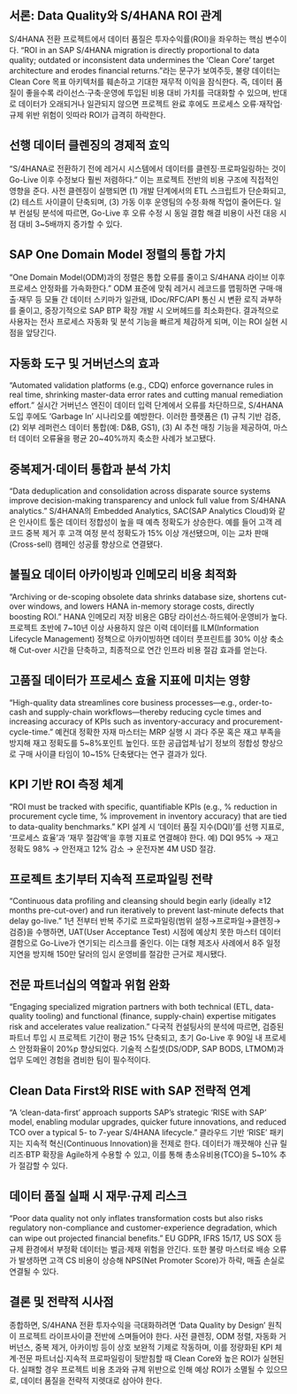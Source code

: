 ## 서론: Data Quality와 S/4HANA ROI 관계
S/4HANA 전환 프로젝트에서 데이터 품질은 투자수익률(ROI)을 좌우하는 핵심 변수이다. “ROI in an SAP S/4HANA migration is directly proportional to data quality; outdated or inconsistent data undermines the ‘Clean Core’ target architecture and erodes financial returns.”라는 문구가 보여주듯, 불량 데이터는 Clean Core 목표 아키텍처를 훼손하고 기대한 재무적 이익을 잠식한다. 즉, 데이터 품질이 좋을수록 라이선스·구축·운영에 투입된 비용 대비 가치를 극대화할 수 있으며, 반대로 데이터가 오래되거나 일관되지 않으면 프로젝트 완료 후에도 프로세스 오류·재작업·규제 위반 위험이 잇따라 ROI가 급격히 하락한다.

## 선행 데이터 클렌징의 경제적 효익
“S/4HANA로 전환하기 전에 레거시 시스템에서 데이터를 클렌징·프로파일링하는 것이 Go-Live 이후 수정보다 훨씬 저렴하다.” 이는 프로젝트 전반의 비용 구조에 직접적인 영향을 준다. 사전 클렌징이 실행되면 (1) 개발 단계에서의 ETL 스크립트가 단순화되고, (2) 테스트 사이클이 단축되며, (3) 가동 이후 운영팀의 수정∙화해 작업이 줄어든다. 일부 컨설팅 분석에 따르면, Go-Live 후 오류 수정 시 동일 결함 해결 비용이 사전 대응 시점 대비 3~5배까지 증가할 수 있다.

## SAP One Domain Model 정렬의 통합 가치
“One Domain Model(ODM)과의 정렬은 통합 오류를 줄이고 S/4HANA 라이브 이후 프로세스 안정화를 가속화한다.” ODM 표준에 맞춰 레거시 레코드를 맵핑하면 구매·매출·재무 등 모듈 간 데이터 스키마가 일관돼, IDoc/RFC/API 통신 시 변환 로직 과부하를 줄이고, 중장기적으로 SAP BTP 확장 개발 시 오버헤드를 최소화한다. 결과적으로 사용자는 전사 프로세스 자동화 및 분석 기능을 빠르게 체감하게 되며, 이는 ROI 실현 시점을 앞당긴다.

## 자동화 도구 및 거버넌스의 효과
“Automated validation platforms (e.g., CDQ) enforce governance rules in real time, shrinking master-data error rates and cutting manual remediation effort.” 실시간 거버넌스 엔진이 데이터 입력 단계에서 오류를 차단하므로, S/4HANA 도입 후에도 ‘Garbage In’ 시나리오를 예방한다. 이러한 플랫폼은 (1) 규칙 기반 검증, (2) 외부 레퍼런스 데이터 통합(예: D&B, GS1), (3) AI 추천 매칭 기능을 제공하여, 마스터 데이터 오류율을 평균 20~40%까지 축소한 사례가 보고됐다.

## 중복제거·데이터 통합과 분석 가치
“Data deduplication and consolidation across disparate source systems improve decision-making transparency and unlock full value from S/4HANA analytics.” S/4HANA의 Embedded Analytics, SAC(SAP Analytics Cloud)와 같은 인사이트 툴은 데이터 정합성이 높을 때 예측 정확도가 상승한다. 예를 들어 고객 레코드 중복 제거 후 고객 여정 분석 정확도가 15% 이상 개선됐으며, 이는 교차 판매(Cross-sell) 캠페인 성공률 향상으로 연결됐다.

## 불필요 데이터 아카이빙과 인메모리 비용 최적화
“Archiving or de-scoping obsolete data shrinks database size, shortens cut-over windows, and lowers HANA in-memory storage costs, directly boosting ROI.” HANA 인메모리 저장 비용은 GB당 라이선스·하드웨어·운영비가 높다. 프로젝트 초반에 7~10년 이상 사용하지 않은 이력 데이터를 ILM(Information Lifecycle Management) 정책으로 아카이빙하면 데이터 풋프린트를 30% 이상 축소해 Cut-over 시간을 단축하고, 최종적으로 연간 인프라 비용 절감 효과를 얻는다.

## 고품질 데이터가 프로세스 효율 지표에 미치는 영향
“High-quality data streamlines core business processes—e.g., order-to-cash and supply-chain workflows—thereby reducing cycle times and increasing accuracy of KPIs such as inventory-accuracy and procurement-cycle-time.” 예컨대 정확한 자재 마스터는 MRP 실행 시 과다 주문 혹은 재고 부족을 방지해 재고 정확도를 5~8%포인트 높인다. 또한 공급업체·납기 정보의 정합성 향상으로 구매 사이클 타임이 10~15% 단축됐다는 연구 결과가 있다.

## KPI 기반 ROI 측정 체계
“ROI must be tracked with specific, quantifiable KPIs (e.g., % reduction in procurement cycle time, % improvement in inventory accuracy) that are tied to data-quality benchmarks.” KPI 설계 시 ‘데이터 품질 지수(DQI)’를 선행 지표로, ‘프로세스 효율’과 ‘재무 절감액’을 후행 지표로 연결해야 한다. 예) DQI 95% → 재고 정확도 98% → 안전재고 12% 감소 → 운전자본 4M USD 절감.

## 프로젝트 초기부터 지속적 프로파일링 전략
“Continuous data profiling and cleansing should begin early (ideally ≥12 months pre-cut-over) and run iteratively to prevent last-minute defects that delay go-live.” 1년 전부터 반복 주기로 프로파일링(범위 설정→프로파일→클렌징→검증)을 수행하면, UAT(User Acceptance Test) 시점에 예상치 못한 마스터 데이터 결함으로 Go-Live가 연기되는 리스크를 줄인다. 이는 대형 제조사 사례에서 8주 일정 지연을 방지해 150만 달러의 임시 운영비를 절감한 근거로 제시됐다.

## 전문 파트너십의 역할과 위험 완화
“Engaging specialized migration partners with both technical (ETL, data-quality tooling) and functional (finance, supply-chain) expertise mitigates risk and accelerates value realization.” 다국적 컨설팅사의 분석에 따르면, 검증된 파트너 투입 시 프로젝트 기간이 평균 15% 단축되고, 초기 Go-Live 후 90일 내 프로세스 안정화율이 20%p 향상되었다. 기술적 스킬셋(DS/ODP, SAP BODS, LTMOM)과 업무 도메인 경험을 겸비한 팀이 필수적이다.

## Clean Data First와 RISE with SAP 전략적 연계
“A ‘clean-data-first’ approach supports SAP’s strategic ‘RISE with SAP’ model, enabling modular upgrades, quicker future innovations, and reduced TCO over a typical 5- to 7-year S/4HANA lifecycle.” 클라우드 기반 ‘RISE’ 패키지는 지속적 혁신(Continuous Innovation)을 전제로 한다. 데이터가 깨끗해야 신규 릴리즈·BTP 확장을 Agile하게 수용할 수 있고, 이를 통해 총소유비용(TCO)을 5~10% 추가 절감할 수 있다.

## 데이터 품질 실패 시 재무·규제 리스크
“Poor data quality not only inflates transformation costs but also risks regulatory non-compliance and customer-experience degradation, which can wipe out projected financial benefits.” EU GDPR, IFRS 15/17, US SOX 등 규제 환경에서 부정확 데이터는 벌금·제재 위험을 안긴다. 또한 불량 마스터로 배송 오류가 발생하면 고객 CS 비용이 상승해 NPS(Net Promoter Score)가 하락, 매출 손실로 연결될 수 있다.

## 결론 및 전략적 시사점
종합하면, S/4HANA 전환 투자수익을 극대화하려면 ‘Data Quality by Design’ 원칙이 프로젝트 라이프사이클 전반에 스며들어야 한다. 사전 클렌징, ODM 정렬, 자동화 거버넌스, 중복 제거, 아카이빙 등이 상호 보완적 기제로 작동하며, 이를 정량화된 KPI 체계·전문 파트너십·지속적 프로파일링이 뒷받침할 때 Clean Core와 높은 ROI가 실현된다. 실패할 경우 프로젝트 비용 초과와 규제 위반으로 인해 예상 ROI가 소멸될 수 있으므로, 데이터 품질을 전략적 지렛대로 삼아야 한다.
